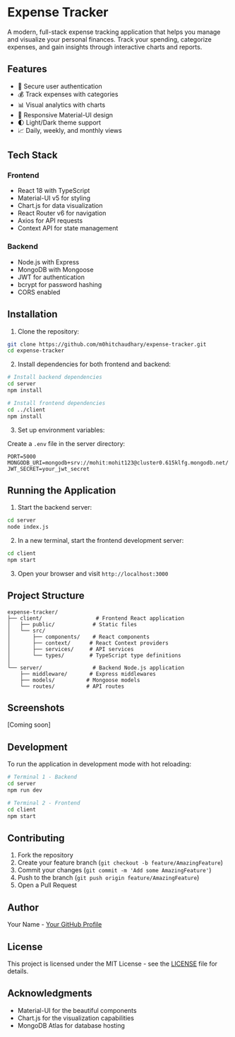 # Expense Tracker

A modern, full-stack expense tracking application that helps you manage and visualize your personal finances. Track your spending, categorize expenses, and gain insights through interactive charts and reports.

## Features

- 🔐 Secure user authentication
- 💰 Track expenses with categories
- 📊 Visual analytics with charts
- 📱 Responsive Material-UI design
- 🌓 Light/Dark theme support
- 📈 Daily, weekly, and monthly views

## Tech Stack

### Frontend
- React 18 with TypeScript
- Material-UI v5 for styling
- Chart.js for data visualization
- React Router v6 for navigation
- Axios for API requests
- Context API for state management

### Backend
- Node.js with Express
- MongoDB with Mongoose
- JWT for authentication
- bcrypt for password hashing
- CORS enabled

## Installation

1. Clone the repository:
```bash
git clone https://github.com/m0hitchaudhary/expense-tracker.git
cd expense-tracker
```

2. Install dependencies for both frontend and backend:
```bash
# Install backend dependencies
cd server
npm install

# Install frontend dependencies
cd ../client
npm install
```

3. Set up environment variables:

Create a `.env` file in the server directory:
```env
PORT=5000
MONGODB_URI=mongodb+srv://mohit:mohit123@cluster0.615klfg.mongodb.net/
JWT_SECRET=your_jwt_secret
```

## Running the Application

1. Start the backend server:
```bash
cd server
node index.js
```

2. In a new terminal, start the frontend development server:
```bash
cd client
npm start
```

3. Open your browser and visit `http://localhost:3000`

## Project Structure

```
expense-tracker/
├── client/                 # Frontend React application
│   ├── public/            # Static files
│   └── src/
│       ├── components/    # React components
│       ├── context/      # React Context providers
│       ├── services/     # API services
│       └── types/        # TypeScript type definitions
│
└── server/                # Backend Node.js application
    ├── middleware/       # Express middlewares
    ├── models/          # Mongoose models
    └── routes/          # API routes
```

## Screenshots

[Coming soon]

<!-- Add your application screenshots here. Example:
![Dashboard](screenshots/dashboard.png)
![Expense Form](screenshots/expense-form.png)
![Charts](screenshots/charts.png)
-->

## Development

To run the application in development mode with hot reloading:

```bash
# Terminal 1 - Backend
cd server
npm run dev

# Terminal 2 - Frontend
cd client
npm start
```

## Contributing

1. Fork the repository
2. Create your feature branch (`git checkout -b feature/AmazingFeature`)
3. Commit your changes (`git commit -m 'Add some AmazingFeature'`)
4. Push to the branch (`git push origin feature/AmazingFeature`)
5. Open a Pull Request

## Author

Your Name - [Your GitHub Profile](https://github.com/yourusername)

## License

This project is licensed under the MIT License - see the [LICENSE](LICENSE) file for details.

## Acknowledgments

- Material-UI for the beautiful components
- Chart.js for the visualization capabilities
- MongoDB Atlas for database hosting 
